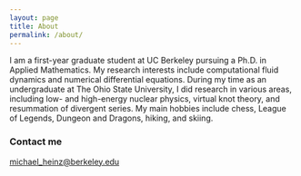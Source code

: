 ```yaml
---
layout: page
title: About
permalink: /about/
---
```


I am a first-year graduate student at UC Berkeley pursuing a Ph.D. in Applied Mathematics. My research interests include computational fluid dynamics and numerical differential equations. During my time as an undergraduate at The Ohio State University, I did research in various areas, including low- and high-energy nuclear physics, virtual knot theory, and resummation of divergent series. My main hobbies include chess, League of Legends, Dungeon and Dragons, hiking, and skiing.

### Contact me

[michael_heinz@berkeley.edu](mailto:michael_heinz@berkeley.edu)
